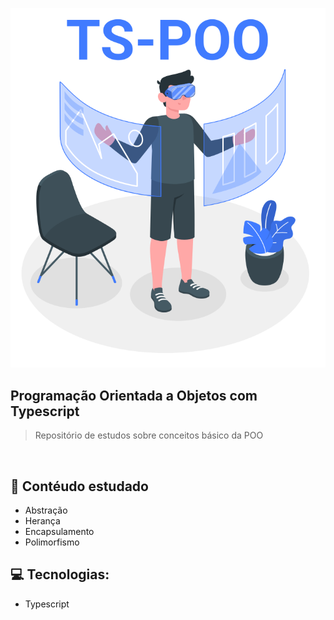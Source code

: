 <p align="center">
  <img src="./.github/ts-poo.svg" />
</p>

## Programação Orientada a Objetos com Typescript

> Repositório de estudos sobre conceitos básico da POO

</br>

## 📖 Contéudo estudado
- Abstração
- Herança
- Encapsulamento
- Polimorfismo

## 💻 Tecnologias:
- Typescript